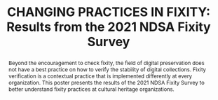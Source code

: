 ---
abstract: 'Beyond the encouragement to check fixity, the field of digital preservation
  does not have a best practice on how to verify the stability of digital collections.
  Fixity verification is a contextual practice that is implemented differently at
  every organization. This poster presents the results of the 2021 NDSA Fixity Survey
  to better understand fixity practices at cultural heritage organizations.

  '
creators:
- Krabbenhoeft, Nick
- Schaefer, Sibyl
- Kussmann, Carol
date: null
document_url: https://services.phaidra.univie.ac.at/api/object/o:1424949/download
grand_parent: iPRES
institutions:
- University of Minnesota
- University of California San Diego
- New York Public Library
keywords:
- fixity
- survey
- workflow
landing_page_url: https://phaidra.univie.ac.at/o:1424949
language: eng
layout: publication
license: CC BY 4.0 International
notes_url: null
parent: iPRES 2021
presentation_url: null
publication_type: poster
size: 221412
source_name: iPRES
title: 'CHANGING PRACTICES IN FIXITY: Results from the 2021 NDSA Fixity Survey'
year: 2021
---